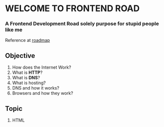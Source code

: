 # WELCOME TO FRONTEND ROAD
### A Frontend Development Road solely purpose for stupid people like me

Reference at [roadmap](https://roadmap.sh/frontend)

## Objective
1. How does the Internet Work?
2. What is **HTTP**?
3. What is **DNS**?
4. What is hosting?
5. DNS and how it works?
6. Browsers and how they work?

## Topic
1. HTML

